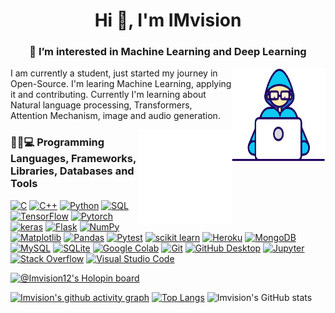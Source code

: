 <h1 align="center">Hi 👋, I'm IMvision</h1>
<h3 align="center">👀 I’m interested in Machine Learning and Deep Learning</h3>


<img align="right" width=150px height=150px alt="side_sticker" src="https://github.com/IMvision12/IMvision12/blob/main/Developer.gif" />

I am currently a student, just started my journey in Open-Source. I'm learing Machine Learning, applying it and contributing. Currently I'm learning about Natural language processing, Transformers, Attention Mechanism, image and audio generation.


<img align="right" width=150px height=150px alt="side_sticker" src="https://github.com/IMvision12/IMvision12/blob/main/giphy.gif" />

<h3>👨‍🔨💻 Programming Languages, Frameworks, Libraries, Databases and Tools</h3>

  <p>
      <a href="#"><img alt="C" src="https://custom-icon-badges.demolab.com/badge/C-03599C.svg?logo=c-in-hexagon&logoColor=white"></a>
      <a href="#"><img alt="C++" src="https://custom-icon-badges.demolab.com/badge/C++-9C033A.svg?logo=cpp2&logoColor=white"></a>
      <a href="#"><img alt="Python" src="https://img.shields.io/badge/Python-14354C.svg?logo=python&logoColor=white"></a>
      <a href="#"><img alt="SQL" src="https://custom-icon-badges.demolab.com/badge/SQL-025E8C.svg?logo=database&logoColor=white"></a>
      <a href="#"><img alt="TensorFlow" src="https://img.shields.io/badge/TensorFlow-FF6F00.svg?logo=TensorFlow&logoColor=white"></a>
      <a href="#"><img alt="Pytorch" src="https://img.shields.io/badge/Pytorch-21759B?logo=pytorch&logoColor=white"></a>
      <a href="#"><img alt="keras" src="https://img.shields.io/badge/keras-000000.svg?logo=keras&logoColor=red&style=flat-square&color=white"></a>
      <a href="#"><img alt="Flask" src="https://img.shields.io/badge/Flask-000000.svg?logo=flask&logoColor=white"></a>
      <a href="#"><img alt="NumPy" src="https://img.shields.io/badge/Numpy-013243.svg?logo=numpy&logoColor=white"></a>
      <a href="#"><img alt="Matplotlib" src="https://img.shields.io/badge/Matplotlib-013243.svg?logo=matplotlib&logoColor=white"></a>
      <a href="#"><img alt="Pandas" src="https://img.shields.io/badge/Pandas-150458.svg?logo=pandas&logoColor=white"></a>
      <a href="#"><img alt="Pytest" src="https://img.shields.io/badge/Pytest-0A9EDC.svg?logo=pytest&logoColor=white"></a>
      <a href="#"><img alt="scikit learn" src="https://img.shields.io/badge/scikit_learn-013243.svg?logo=scikit-learn&logoColor=white&style=flat-square&color=blue"></a>
      <a href="#"><img alt="Heroku" src="https://img.shields.io/badge/Heroku-430098.svg?logo=heroku&logoColor=white"></a>
      <a href="#"><img alt="MongoDB" src ="https://img.shields.io/badge/MongoDB-4ea94b.svg?logo=mongodb&logoColor=white"></a>
      <a href="#"><img alt="MySQL" src="https://img.shields.io/badge/MySQL-00f.svg?logo=mysql&logoColor=white"></a>
      <a href="#"><img alt="SQLite" src ="https://img.shields.io/badge/SQLite-07405e.svg?logo=sqlite&logoColor=white"></a>
      <a href="#"><img alt="Google Colab" src="https://img.shields.io/badge/Google_Colab-F05033.svg?logo=google-colab&logoColor=golden&style=flat-square&color=grey"></a>
      <a href="#"><img alt="Git" src="https://img.shields.io/badge/Git-F05033.svg?logo=git&logoColor=white"></a>
      <a href="#"><img alt="GitHub Desktop" src="https://img.shields.io/badge/GitHub%20Desktop-8034A9.svg?logo=github&logoColor=white"></a>
      <a href="#"><img alt="Jupyter" src="https://img.shields.io/badge/Jupyter-F37626.svg?logo=Jupyter&logoColor=white"></a>
      <a href="#"><img alt="Stack Overflow" src="https://img.shields.io/badge/-Stack%20Overflow-FE7A16?logo=stack-overflow&logoColor=white"></a>
      <a href="#"><img alt="Visual Studio Code" src="https://img.shields.io/badge/Visual%20Studio%20Code-0078d7.svg?logo=visual-studio-code&logoColor=white"></a>
  </p>
</details>

[![@Imvision12's Holopin board](https://holopin.me/imvision)](https://holopin.io/@imvision)

[![Imvision's github activity graph](https://github-readme-activity-graph.cyclic.app/graph?username=imvision12&theme=merko)](https://github.com/durgesh716/github-readme-activity-graph)
[![Top Langs](https://github-readme-stats-two-nu-79.vercel.app/api/top-langs/?username=imvision12&layout=compact&theme=merko)](https://github.com/imvision12/github-readme-stats)
![Imvision's GitHub stats](https://github-readme-stats-two-nu-79.vercel.app/api?username=imvision12&show_icons=true&theme=merko)
